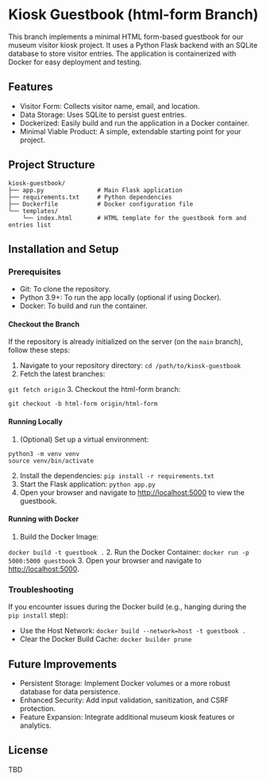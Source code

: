 # Kiosk Guestbook (html-form Branch)

This branch implements a minimal HTML form-based guestbook for our museum visitor kiosk project. It uses a Python Flask backend with an SQLite database to store visitor entries. The application is containerized with Docker for easy deployment and testing.

## Features
- Visitor Form: Collects visitor name, email, and location.
- Data Storage: Uses SQLite to persist guest entries.
- Dockerized: Easily build and run the application in a Docker container.
- Minimal Viable Product: A simple, extendable starting point for your project.

## Project Structure
```
kiosk-guestbook/
├── app.py               # Main Flask application
├── requirements.txt     # Python dependencies
├── Dockerfile           # Docker configuration file
└── templates/
    └── index.html       # HTML template for the guestbook form and entries list
```

## Installation and Setup

### Prerequisites
- Git: To clone the repository.
- Python 3.9+: To run the app locally (optional if using Docker).
- Docker: To build and run the container.

#### Checkout the Branch
If the repository is already initialized on the server (on the `main` branch), follow these steps:

1. Navigate to your repository directory:
`cd /path/to/kiosk-guestbook`
2. Fetch the latest branches:

`git fetch origin`
3. Checkout the html-form branch:

`git checkout -b html-form origin/html-form`
#### Running Locally

1. (Optional) Set up a virtual environment:
```
python3 -m venv venv
source venv/bin/activate
```

2. Install the dependencies:
`pip install -r requirements.txt`
3. Start the Flask application:
`python app.py`
4. Open your browser and navigate to <http://localhost:5000> to view the guestbook.

#### Running with Docker

1. Build the Docker Image:

`docker build -t guestbook .`
2. Run the Docker Container:
`docker run -p 5000:5000 guestbook`
3. Open your browser and navigate to <http://localhost:5000>.
### Troubleshooting
If you encounter issues during the Docker build (e.g., hanging during the `pip install` step):
- Use the Host Network:
`docker build --network=host -t guestbook .`
- Clear the Docker Build Cache:
`docker builder prune`
## Future Improvements
- Persistent Storage: Implement Docker volumes or a more robust database for data persistence.
- Enhanced Security: Add input validation, sanitization, and CSRF protection.
- Feature Expansion: Integrate additional museum kiosk features or analytics.

## License
TBD